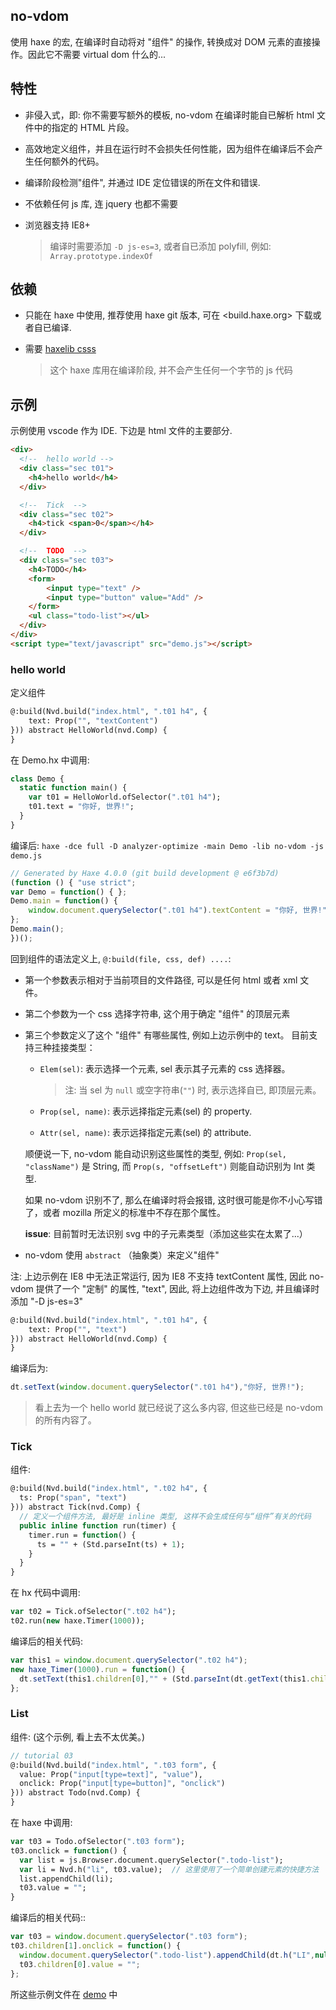 no-vdom
--------

使用 haxe 的宏, 在编译时自动将对 "组件" 的操作, 转换成对 DOM 元素的直接操作。因此它不需要 virtual dom 什么的...

## 特性

* 非侵入式，即: 你不需要写额外的模板, no-vdom 在编译时能自已解析 html 文件中的指定的 HTML 片段。

* 高效地定义组件，并且在运行时不会损失任何性能，因为组件在编译后不会产生任何额外的代码。

* 编译阶段检测"组件", 并通过 IDE 定位错误的所在文件和错误.

* 不依赖任何 js 库, 连 jquery 也都不需要

* 浏览器支持 IE8+

  > 编译时需要添加 `-D js-es=3`, 或者自已添加 polyfill, 例如: `Array.prototype.indexOf`

## 依赖

* 只能在 haxe 中使用, 推荐使用 haxe git 版本, 可在 <build.haxe.org> 下载或者自已编译.

* 需要 [haxelib csss](https://github.com/R32/css-selector)

  > 这个 haxe 库用在编译阶段, 并不会产生任何一个字节的 js 代码

## 示例

示例使用 vscode 作为 IDE. 下边是 html 文件的主要部分.

```html
<div>
  <!--  hello world -->
  <div class="sec t01">
    <h4>hello world</h4>
  </div>

  <!--  Tick  -->
  <div class="sec t02">
    <h4>tick <span>0</span></h4>
  </div>

  <!--  TODO  -->
  <div class="sec t03">
    <h4>TODO</h4>
    <form>
        <input type="text" />
        <input type="button" value="Add" />
    </form>
    <ul class="todo-list"></ul>
  </div>
</div>
<script type="text/javascript" src="demo.js"></script>
```

### hello world

定义组件

```hx
@:build(Nvd.build("index.html", ".t01 h4", {
	text: Prop("", "textContent")
})) abstract HelloWorld(nvd.Comp) {
}
```

在 Demo.hx 中调用:

```hx
class Demo {
  static function main() {
    var t01 = HelloWorld.ofSelector(".t01 h4");
    t01.text = "你好, 世界!";
  }
}
```

编译后: `haxe -dce full -D analyzer-optimize -main Demo -lib no-vdom -js demo.js`

```js
// Generated by Haxe 4.0.0 (git build development @ e6f3b7d)
(function () { "use strict";
var Demo = function() { };
Demo.main = function() {
    window.document.querySelector(".t01 h4").textContent = "你好, 世界!";
};
Demo.main();
})();
```

回到组件的语法定义上, `@:build(file, css, def) ....`:

* 第一个参数表示相对于当前项目的文件路径, 可以是任何 html 或者 xml 文件。

* 第二个参数为一个 css 选择字符串, 这个用于确定 "组件" 的顶层元素

* 第三个参数定义了这个 "组件" 有哪些属性, 例如上边示例中的 text。 目前支持三种挂接类型：

  - `Elem(sel)`: 表示选择一个元素, sel 表示其子元素的 css 选择器。

    > 注: 当 sel 为 `null` 或空字符串(`""`) 时, 表示选择自已, 即顶层元素。

  - `Prop(sel, name)`: 表示远择指定元素(sel) 的 property.

  - `Attr(sel, name)`: 表示远择指定元素(sel) 的 attribute.

  顺便说一下, no-vdom 能自动识别这些属性的类型, 例如: `Prop(sel, "className")` 是 String, 而 `Prop(s, "offsetLeft")` 则能自动识别为 Int 类型.

  如果 no-vdom 识别不了, 那么在编译时将会报错, 这时很可能是你不小心写错了，或者 mozilla 所定义的标准中不存在那个属性。

  **issue**: 目前暂时无法识别 svg 中的子元素类型（添加这些实在太累了...）

* no-vdom 使用 `abstract` （抽象类）来定义"组件"


注: 上边示例在 IE8 中无法正常运行, 因为 IE8 不支持 textContent 属性, 因此 no-vdom 提供了一个 "定制" 的属性, "text",
因此, 将上边组件改为下边, 并且编译时添加 "-D js-es=3"

```hx
@:build(Nvd.build("index.html", ".t01 h4", {
    text: Prop("", "text")
})) abstract HelloWorld(nvd.Comp) {
}
```

编译后为:

```js
dt.setText(window.document.querySelector(".t01 h4"),"你好, 世界!");
```

> 看上去为一个 hello world 就已经说了这么多内容, 但这些已经是 no-vdom 的所有内容了。

### Tick

组件:

```hx
@:build(Nvd.build("index.html", ".t02 h4", {
  ts: Prop("span", "text")
})) abstract Tick(nvd.Comp) {
  // 定义一个组件方法, 最好是 inline 类型, 这样不会生成任何与“组件”有关的代码
  public inline function run(timer) {
    timer.run = function() {
      ts = "" + (Std.parseInt(ts) + 1);
    }
  }
}
```

在 hx 代码中调用:

```hx
var t02 = Tick.ofSelector(".t02 h4");
t02.run(new haxe.Timer(1000));
```

编译后的相关代码:

```js
var this1 = window.document.querySelector(".t02 h4");
new haxe_Timer(1000).run = function() {
  dt.setText(this1.children[0],"" + (Std.parseInt(dt.getText(this1.children[0])) + 1));
};
```

### List

组件: (这个示例, 看上去不太优美。)

```hx
// tutorial 03
@:build(Nvd.build("index.html", ".t03 form", {
  value: Prop("input[type=text]", "value"),
  onclick: Prop("input[type=button]", "onclick")
})) abstract Todo(nvd.Comp) {
}
```

在 haxe 中调用: 

```hx
var t03 = Todo.ofSelector(".t03 form");
t03.onclick = function() {
  var list = js.Browser.document.querySelector(".todo-list");
  var li = Nvd.h("li", t03.value);  // 这里使用了一个简单创建元素的快捷方法
  list.appendChild(li);
  t03.value = "";
}
```

编译后的相关代码::

```js
var t03 = window.document.querySelector(".t03 form");
t03.children[1].onclick = function() {
  window.document.querySelector(".todo-list").appendChild(dt.h("LI",null,null,t03.children[0].value));
  t03.children[0].value = "";
};
```

所这些示例文件在 [demo](demo/Demo.hx?ts=4) 中
